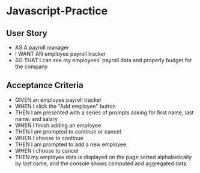 # Javascript-Practice

## User Story
- AS A payroll manager
- I WANT AN employee payroll tracker
- SO THAT I can see my employees' payroll data and properly budget for the company

## Acceptance Criteria
- GIVEN an employee payroll tracker
- WHEN I click the "Add employee" button
- THEN I am presented with a series of prompts asking for first name, last name, and salary
- WHEN I finish adding an employee
- THEN I am prompted to continue or cancel
- WHEN I choose to continue
- THEN I am prompted to add a new employee
- WHEN I choose to cancel
- THEN my employee data is displayed on the page sorted alphabetically by last name, and the console shows computed and aggregated data
